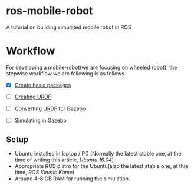 # ros-mobile-robot
A tutorial on building simulated mobile robot in ROS

# Workflow
For developing a mobile-robot(we are focusing on wheeled robot), the stepwise workflow we are following is as follows

- [x] [Create basic packages](doc/create_ros_package.md)
- [ ] [Creating URDF](doc/creating_urdf.md)
- [ ] [Converting URDF for Gazebo](doc/converting_urdf.md)
- [ ] Simulating in Gazebo


## Setup
- Ubuntu installed in laptop / PC (Normally the latest stable one, at the time of writing this article, *Ubuntu 16.04*)
- Appropriate ROS distro for the Ubuntu(also the latest stable one, at this time, *ROS Kinetic Kame*)
- Around 4-8 GB RAM for running the simulation.
